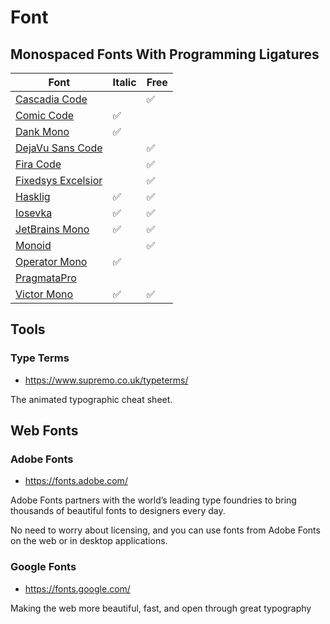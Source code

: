 # Font

## Monospaced Fonts With Programming Ligatures

| Font                                                                         | Italic | Free |
| ---------------------------------------------------------------------------- | ------ | ---- |
| [Cascadia Code](https://github.com/microsoft/cascadia-code)                  |        | ✅   |
| [Comic Code](https://www.myfonts.com/fonts/tabular-type-foundry/comic-code/) | ✅     |      |
| [Dank Mono](https://dank.sh/)                                                | ✅     |      |
| [DejaVu Sans Code ](https://github.com/SSNikolaevich/DejaVuSansCode)         |        | ✅   |
| [Fira Code](https://github.com/tonsky/FiraCode)                              |        | ✅   |
| [Fixedsys Excelsior](https://github.com/kika/fixedsys)                       |        | ✅   |
| [Hasklig](https://github.com/i-tu/Hasklig)                                   | ✅     | ✅   |
| [Iosevka](https://typeof.net/Iosevka/)                                       | ✅     | ✅   |
| [JetBrains Mono](https://www.jetbrains.com/lp/mono/)                         | ✅     | ✅   |
| [Monoid](https://larsenwork.com/monoid/)                                     |        | ✅   |
| [Operator Mono](https://www.cufonfonts.com/font/operator-mono)               | ✅     |      |
| [PragmataPro](https://www.fsd.it/shop/fonts/pragmatapro/)                    |        |      |
| [Victor Mono](https://rubjo.github.io/victor-mono/)                          | ✅     | ✅   |

## Tools

### Type Terms

- <https://www.supremo.co.uk/typeterms/>

The animated typographic cheat sheet.

## Web Fonts

### Adobe Fonts

- <https://fonts.adobe.com/>

Adobe Fonts partners with the world’s leading type foundries to bring thousands of beautiful fonts to designers every day.

No need to worry about licensing, and you can use fonts from Adobe Fonts on the web or in desktop applications.

### Google Fonts

- <https://fonts.google.com/>

Making the web more beautiful, fast, and open through great typography
